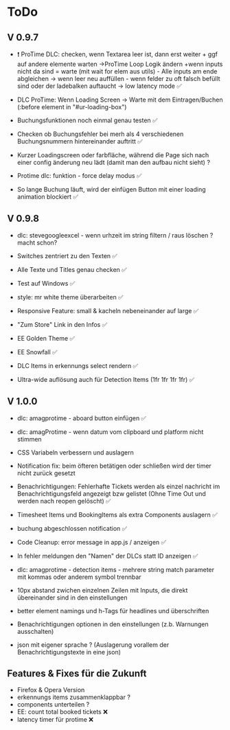 # ToDo

## V 0.9.7
 - ❗️ ProTime DLC: checken, wenn Textarea leer ist, dann erst weiter + ggf auf andere elemente warten ->ProTime Loop Logik ändern
        +wenn inputs nicht da sind = warte (mit wait for elem aus utils)
        - Alle inputs am ende abgleichen -> wenn leer neu auffüllen
        - wenn felder zu oft falsch befüllt sind oder der ladebalken auftaucht -> low latency mode ✅
 - DLC ProTime: Wenn Loading Screen -> Warte mit dem Eintragen/Buchen (:before element in "#ur-loading-box")
 - Buchungsfunktionen noch einmal genau testen ✅
 - Checken ob Buchungsfehler bei merh als 4 verschiedenen Buchungsnummern hintereinander auftritt ✅
 - Kurzer Loadingscreen oder farbfläche, während die Page sich nach einer config änderung neu lädt (damit man den aufbau nicht sieht) ?
 
 - Protime dlc: funktion - force delay modus ✅
 - So lange Buchung läuft, wird der einfügen Button mit einer loading animation blockiert ✅

 
## V 0.9.8
 - dlc: stevegoogleexcel - wenn urhzeit im string filtern / raus löschen ? macht schon?
 - Switches zentriert zu den Texten ✅
 - Alle Texte und Titles genau checken ✅
 - Test auf Windows ✅
 
 - style: mr white theme überarbeiten ✅
 - Responsive Feature: small & kacheln nebeneinander auf large ✅
 - "Zum Store" Link in den Infos ✅
 - EE Golden Theme ✅
 - EE Snowfall ✅
 - DLC Items in erkennungs select rendern ✅
 - Ultra-wide auflösung auch für Detection Items (1fr 1fr 1fr 1fr) ✅
 
## V 1.0.0

 - dlc: amagprotime - aboard button einfügen  ✅
 - dlc: amagProtime - wenn datum vom clipboard und platform nicht stimmen
 - CSS Variabeln verbessern und auslagern
 - Notification fix: beim öfteren betätigen oder schließen wird der timer nicht zurück gesetzt
 - Benachrichtigungen: Fehlerhafte Tickets werden als einzel nachricht im Benachrichtigungsfeld angezeigt bzw gelistet (Ohne Time Out und werden nach reopen gelöscht) ✅
 - Timesheet Items und BookingItems als extra Components auslagern ✅
 - buchung abgeschlossen notification ✅
 - Code Cleanup: error message in app.js / anzeigen ✅
 - In fehler meldungen den "Namen" der DLCs statt ID anzeigen ✅

 - dlc: amagprotime - detection items - mehrere string match parameter mit kommas oder anderem symbol trennbar
 - 10px abstand zwichen einzelnen Zeilen mit Inputs, die direkt übereinander sind in den einstellungen
 - better element namings und h-Tags für headlines und überschriften
 - Benachrichtigungen optionen in den einstellungen (z.b. Warnungen ausschalten)
 - json mit eigener sprache ? (Auslagerung vorallem der Benachrichtigungstexte in eine json)
 
 
 ## Features & Fixes für die Zukunft

 - Firefox & Opera Version
 - erkennungs items zusammenklappbar ?
 - components unterteilen ?
 - EE: count total booked tickets ❌
 - latency timer für protime ❌